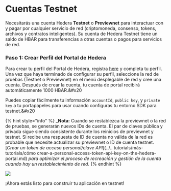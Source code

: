 # Cuentas Testnet

Necesitarás una cuenta Hedera **Testnet** o **Previewnet** para interactuar con y pagar por cualquier servicio de red (criptomoneda, consenso, tokens, archivos y contratos inteligentes). Su cuenta de Hedera Testnet tiene un saldo de HBAR para transferencias a otras cuentas o pagos para servicios de red.

### Paso 1: Crear Perfil del Portal de Hedera

Para crear tu perfil del Portal de Hedera, registra [here](https://portal.hedera.com/register) y completa tu perfil. Una vez que haya terminado de configurar su perfil, seleccione la red de pruebas (Testnet o Previewnet) en el menú desplegable de red y cree una cuenta. Después de crear la cuenta, tu cuenta de portal recibirá automáticamente 1000 HBAR.&#x20

Puedes copiar fácilmente tu información `accountId`, `public key`, y `private key` a tu portapapeles para usar cuando configuras tu entorno SDK para testnet.&#x20

{% hint style="info" %}
_**Nota:** Cuando se restablezca la previewnet o la red de pruebas, se generarán nuevos IDs de cuenta. El par de claves pública y privada sigue siendo consistente durante los reinicios de previewnet y testnet. Si recibe una respuesta de ID de cuenta no válida de la red es probable que necesite actualizar su previewnet o ID de cuenta testnet. [_Crear un token de acceso personal/clave API_](../.. tutorials/más-tutorials/cómo crear-a-personal-access-token-api-key-on-the-hedera-portal.md) _para optimizar el proceso de recreación y gestión de la cuenta cuando hay un restablecimiento de red._&#x20;
{% endhint %}

![](../../.gitbook/assets/portal-testnet-dashboard.png)

¡Ahora estás listo para construir tu aplicación en testnet!
